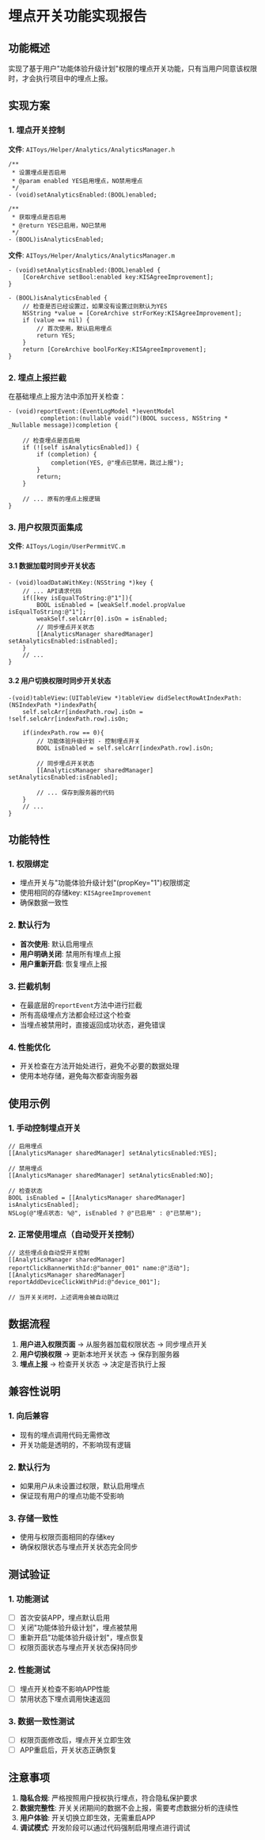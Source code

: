 # 埋点开关功能实现报告

## 功能概述

实现了基于用户"功能体验升级计划"权限的埋点开关功能，只有当用户同意该权限时，才会执行项目中的埋点上报。

## 实现方案

### 1. 埋点开关控制

**文件**: `AIToys/Helper/Analytics/AnalyticsManager.h`

```objc
/**
 * 设置埋点是否启用
 * @param enabled YES启用埋点，NO禁用埋点
 */
- (void)setAnalyticsEnabled:(BOOL)enabled;

/**
 * 获取埋点是否启用
 * @return YES已启用，NO已禁用
 */
- (BOOL)isAnalyticsEnabled;
```

**文件**: `AIToys/Helper/Analytics/AnalyticsManager.m`

```objc
- (void)setAnalyticsEnabled:(BOOL)enabled {
    [CoreArchive setBool:enabled key:KISAgreeImprovement];
}

- (BOOL)isAnalyticsEnabled {
    // 检查是否已经设置过，如果没有设置过则默认为YES
    NSString *value = [CoreArchive strForKey:KISAgreeImprovement];
    if (value == nil) {
        // 首次使用，默认启用埋点
        return YES;
    }
    return [CoreArchive boolForKey:KISAgreeImprovement];
}
```

### 2. 埋点上报拦截

在基础埋点上报方法中添加开关检查：

```objc
- (void)reportEvent:(EventLogModel *)eventModel 
         completion:(nullable void(^)(BOOL success, NSString * _Nullable message))completion {
    
    // 检查埋点是否启用
    if (![self isAnalyticsEnabled]) {
        if (completion) {
            completion(YES, @"埋点已禁用，跳过上报");
        }
        return;
    }
    
    // ... 原有的埋点上报逻辑
}
```

### 3. 用户权限页面集成

**文件**: `AIToys/Login/UserPermmitVC.m`

#### 3.1 数据加载时同步开关状态

```objc
- (void)loadDataWithKey:(NSString *)key {
    // ... API请求代码
    if([key isEqualToString:@"1"]){
        BOOL isEnabled = [weakSelf.model.propValue isEqualToString:@"1"];
        weakSelf.selcArr[0].isOn = isEnabled;
        // 同步埋点开关状态
        [[AnalyticsManager sharedManager] setAnalyticsEnabled:isEnabled];
    }
    // ...
}
```

#### 3.2 用户切换权限时同步开关状态

```objc
-(void)tableView:(UITableView *)tableView didSelectRowAtIndexPath:(NSIndexPath *)indexPath{
    self.selcArr[indexPath.row].isOn = !self.selcArr[indexPath.row].isOn;
    
    if(indexPath.row == 0){
        // 功能体验升级计划 - 控制埋点开关
        BOOL isEnabled = self.selcArr[indexPath.row].isOn;
        
        // 同步埋点开关状态
        [[AnalyticsManager sharedManager] setAnalyticsEnabled:isEnabled];
        
        // ... 保存到服务器的代码
    }
    // ...
}
```

## 功能特性

### 1. 权限绑定
- 埋点开关与"功能体验升级计划"(propKey="1")权限绑定
- 使用相同的存储key: `KISAgreeImprovement`
- 确保数据一致性

### 2. 默认行为
- **首次使用**: 默认启用埋点
- **用户明确关闭**: 禁用所有埋点上报
- **用户重新开启**: 恢复埋点上报

### 3. 拦截机制
- 在最底层的`reportEvent`方法中进行拦截
- 所有高级埋点方法都会经过这个检查
- 当埋点被禁用时，直接返回成功状态，避免错误

### 4. 性能优化
- 开关检查在方法开始处进行，避免不必要的数据处理
- 使用本地存储，避免每次都查询服务器

## 使用示例

### 1. 手动控制埋点开关

```objc
// 启用埋点
[[AnalyticsManager sharedManager] setAnalyticsEnabled:YES];

// 禁用埋点
[[AnalyticsManager sharedManager] setAnalyticsEnabled:NO];

// 检查状态
BOOL isEnabled = [[AnalyticsManager sharedManager] isAnalyticsEnabled];
NSLog(@"埋点状态: %@", isEnabled ? @"已启用" : @"已禁用");
```

### 2. 正常使用埋点（自动受开关控制）

```objc
// 这些埋点会自动受开关控制
[[AnalyticsManager sharedManager] reportClickBannerWithId:@"banner_001" name:@"活动"];
[[AnalyticsManager sharedManager] reportAddDeviceClickWithPid:@"device_001"];

// 当开关关闭时，上述调用会被自动跳过
```

## 数据流程

1. **用户进入权限页面** → 从服务器加载权限状态 → 同步埋点开关
2. **用户切换权限** → 更新本地开关状态 → 保存到服务器
3. **埋点上报** → 检查开关状态 → 决定是否执行上报

## 兼容性说明

### 1. 向后兼容
- 现有的埋点调用代码无需修改
- 开关功能是透明的，不影响现有逻辑

### 2. 默认行为
- 如果用户从未设置过权限，默认启用埋点
- 保证现有用户的埋点功能不受影响

### 3. 存储一致性
- 使用与权限页面相同的存储key
- 确保权限状态与埋点开关状态完全同步

## 测试验证

### 1. 功能测试
- [ ] 首次安装APP，埋点默认启用
- [ ] 关闭"功能体验升级计划"，埋点被禁用
- [ ] 重新开启"功能体验升级计划"，埋点恢复
- [ ] 权限页面状态与埋点开关状态保持同步

### 2. 性能测试
- [ ] 埋点开关检查不影响APP性能
- [ ] 禁用状态下埋点调用快速返回

### 3. 数据一致性测试
- [ ] 权限页面修改后，埋点开关立即生效
- [ ] APP重启后，开关状态正确恢复

## 注意事项

1. **隐私合规**: 严格按照用户授权执行埋点，符合隐私保护要求
2. **数据完整性**: 开关关闭期间的数据不会上报，需要考虑数据分析的连续性
3. **用户体验**: 开关切换立即生效，无需重启APP
4. **调试模式**: 开发阶段可以通过代码强制启用埋点进行调试
